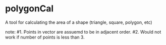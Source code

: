 # polygonCal
A tool for calculating the area of a shape (triangle, square, polygon, etc)

note:
#1. Points in vector are assuemd to be in adjacent order.
#2. Would not work if number of points is less than 3.
